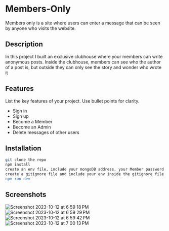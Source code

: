 # Members-Only

Members only is a site where users can enter a message that can be seen by anyone who visits the website.

## Description

In this project I built an exclusive clubhouse where your members can write anonymous posts. Inside the clubhouse, members can see who the author of a post is, but outside they can only see the story and wonder who wrote it

## Features

List the key features of your project. Use bullet points for clarity.

- Sign in
- Sign up
- Become a Member
- Become an Admin
- Delete messages of other users

## Installation

```bash
git clone the repo 
npm install
create an env file, include your mongoDB address, your Member password and Admin password inside the env file so you can get to use more features
create a gitignore file and include your env inside the gitignore file so you won't be exposing your env 
npm run dev
```

## Screenshots

![Screenshot 2023-10-12 at 6 59 18 PM](https://github.com/CalyWorld/Members-Only/assets/88979648/6f9c8bd1-affb-43b2-9a1b-ca638b62aebd)
![Screenshot 2023-10-12 at 6 59 29 PM](https://github.com/CalyWorld/Members-Only/assets/88979648/20565b60-28fe-4b5b-86b9-dcf75c2a377b)
![Screenshot 2023-10-12 at 6 59 42 PM](https://github.com/CalyWorld/Members-Only/assets/88979648/dcd6ece6-62f0-456d-a430-bf9a88c52eed)
![Screenshot 2023-10-12 at 7 00 13 PM](https://github.com/CalyWorld/Members-Only/assets/88979648/01fed91a-7435-49b8-856b-bc47aea92aba)


